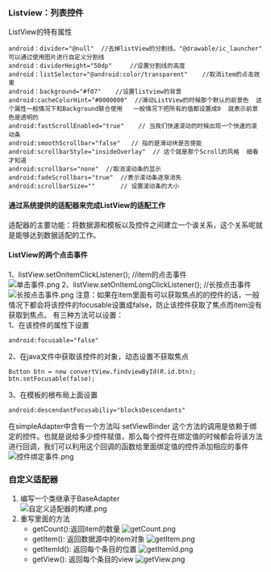### Listview：列表控件
ListView的特有属性
```
android：divider="@null"  //去掉listView的分割线。"@drawable/ic_launcher"  可以通过使用图片进行自定义分割线
android：dividerHeight="50dp"     //设置分割线的高度
android：listSelector="@android:color/transparent"    //取消item的点击效果
android：background="#f07"    //设置listview的背景
android:cacheColorHint="#0000000"  //滑动ListView的时候那个默认的前景色  这个属性一般情况下和Background联合使用   一般情况下把所有的值都设置成0  就表示前景色是透明的
android:fastScrollEnabled="true"    // 当我们快速滚动的时候出现一个快速的滚动条
android:smoothScrollbar="false"   // 指的是滑动块是否使能
android:scrollbarStyle="insideOverlay"  // 这个就是那个Scroll的风格  细看才知道
android:scrollbars="none"  //取消滚动条的显示
android:fadeScrollbars="true"  //表示滚动条逐渐消失
android:scrollbarSize=""       // 设置滚动条的大小

```
#### 通过系统提供的适配器来完成ListView的适配工作
适配器的主要功能：将数据源和模板以及控件之间建立一个诶关系，这个关系呢就是能够达到数据适配的工作。
#### ListView的两个点击事件
1、listView.setOnitemClickListener();    //item的点击事件  
![单击事件.png](https://upload-images.jianshu.io/upload_images/7156039-983263f4a3667ea7.png?imageMogr2/auto-orient/strip%7CimageView2/2/w/1240)
2、listView.setOnItemLongClickListener();    //长按点击事件  
![长按点击事件.png](https://upload-images.jianshu.io/upload_images/7156039-4fd49fe17589da07.png?imageMogr2/auto-orient/strip%7CimageView2/2/w/1240)
注意：如果在item里面有可以获取焦点的的控件的话，一般情况下都会将该控件的focusable设置成false，防止该控件获取了焦点而item没有获取到焦点。  有三种方法可以设置：  
1、在该控件的属性下设置
```
android:focusable="false"
```
2、在java文件中获取该控件的对象，动态设置不获取焦点
```
Button btn = new convertView.findviewById(R.id.btn);
btn.setFocusable(false);
```
3、在模板的根布局上面设置
```
android:descendantFocusabiliy="blocksDescendants"
```
在simpleAdapter中含有一个方法叫 setViewBinder  这个方法的调用是依赖于绑定的控件。也就是说给多少控件赋值，那么每个控件在绑定值的时候都会将该方法进行回调，我们可以利用这个回调的函数给里面绑定值的控件添加相应的事件  
![控件绑定事件.png](https://upload-images.jianshu.io/upload_images/7156039-b5d27d2d90632744.png?imageMogr2/auto-orient/strip%7CimageView2/2/w/1240)
### 自定义适配器
1. 编写一个类继承于BaseAdapter  
![自定义适配器的构建.png](https://upload-images.jianshu.io/upload_images/7156039-3927d700a1055312.png?imageMogr2/auto-orient/strip%7CimageView2/2/w/1240)
2. 重写里面的方法  
    - getCount():返回item的数量
![getCount.png](https://upload-images.jianshu.io/upload_images/7156039-85faba681bcb58b9.png?imageMogr2/auto-orient/strip%7CimageView2/2/w/1240)
    - getItem(): 返回数据源中的item对象
![getItem.png](https://upload-images.jianshu.io/upload_images/7156039-17dda17ee6b09a14.png?imageMogr2/auto-orient/strip%7CimageView2/2/w/1240)
    - getItemId(): 返回每个条目的位置
![getItemId.png](https://upload-images.jianshu.io/upload_images/7156039-38e5235217b0d0c3.png?imageMogr2/auto-orient/strip%7CimageView2/2/w/1240)
    - getView(): 返回每个条目的view
![getView.png](https://upload-images.jianshu.io/upload_images/7156039-586c8e3c47897b20.png?imageMogr2/auto-orient/strip%7CimageView2/2/w/1240)







